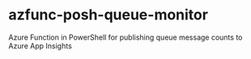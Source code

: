 # azfunc-posh-queue-monitor
Azure Function in PowerShell for publishing queue message counts to Azure App Insights
